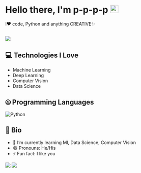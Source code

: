 # Hello there, I'm p-p-p-p <img src="https://media.giphy.com/media/hvRJCLFzcasrR4ia7z/giphy.gif" width="25px">

I❤️ code, Python and anything CREATIVE✨

![](https://komarev.com/ghpvc/?username=p-p-p-p&color=dc143c)
---
## 💻 Technologies I Love

- Machine Learning
- Deep Learning
- Computer Vision
- Data Science

## 🤐 Programming Languages

<img alt="Python" src="https://img.shields.io/badge/python%20-%2314354C.svg?&style=for-the-badge&logo=python&logoColor=white"/> 

## 📘 Bio
- 🌱 I’m currently learning  Ml, Data Science, Computer Vision
-  😄 Pronouns: He/His
- ⚡ Fun fact: I like you

<img src ="https://github-readme-stats.vercel.app/api?username=p-p-p-p&&show_icons=true&title_color=ffffff&icon_color=bb2acf&text_color=daf7dc&bg_color=191919">
<img src ="https://github-readme-stats.vercel.app/api/top-langs/?username=p-p-p-p&layout=compact)">


<!--
**bmox/bmox** is a ✨ _special_ ✨ repository because its `README.md` (this file) appears on your GitHub profile.

Here are some ideas to get you started:

- 🔭 I’m currently working on ...
- 🌱 I’m currently learning ...
- 👯 I’m looking to collaborate on ...
- 🤔 I’m looking for help with ...
- 💬 Ask me about ...
- 📫 How to reach me: ...
- 😄 Pronouns: ...
- ⚡ Fun fact: ...
-->
